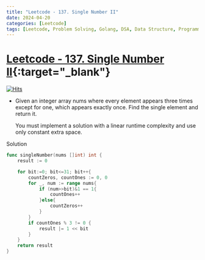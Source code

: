 ```yaml
---
title: "Leetcode - 137. Single Number II"
date: 2024-04-20
categories: [Leetcode]
tags: [Leetcode, Problem Solving, Golang, DSA, Data Structure, Programming, Algorithm, Array, Bit Manipulation]
---
```



# [Leetcode - 137. Single Number II](https://leetcode.com/problems/single-number-ii/description/){:target="_blank"}
[![Hits](https://hits.sh/mokhlesurr031.github.io/posts/leetcode-single-number-ii.svg)](https://hits.sh/mokhlesurr031.github.io/posts/leetcode-single-number-ii/)


- Given an integer array nums where every element appears three times except for one, which appears exactly once. Find the single element and return it.

  You must implement a solution with a linear runtime complexity and use only constant extra space.


Solution

```go
func singleNumber(nums []int) int {
    result := 0

    for bit:=0; bit<=31; bit++{
        countZeros, countOnes := 0, 0
        for _, num := range nums{
            if (num>>bit)&1 == 1{
                countOnes++
            }else{
                countZeros++
            }
        }
        if countOnes % 3 != 0 {
            result |= 1 << bit
        }
    }
    return result
}
```
